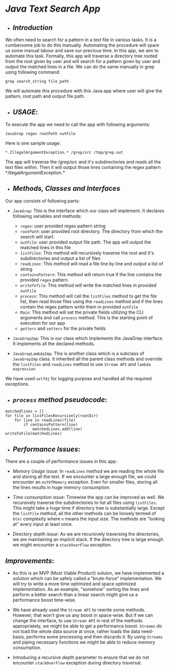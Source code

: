  # ***Java Text Search App***
 
 * ## ***Introduction***
 We often need to search for a pattern in a text file in various tasks. It is a cumbersome job to do this manually. 
 Automating the procedure will spare us some manual labour and save our precious time. In this app,
 we aim to automate this task. Formally, this app will traverse a directory tree rooted from the root given 
 by user and will search for a pattern given by user and output the matched lines in a file. We can do 
 the same manually in grep using following command:
 ````
 grep search_string file_path
 ````
We will automate this procedure with this Java app where user will give the pattern, root path and output file path.

* ## ***USAGE***:

To execute the app we need to call the app with following arguments:

````
JavaGrep regex rootPath outFile
````

Here is one sample usage:

````
*.IllegalArgumentException.* /grep/src /tmp/grep.out 
````

The app will traverse the /grep/src and it's subdirectories and reads all the text files within.
Then it will output those lines containing the regex pattern \*.IllegalArgumentException.\*

* ## ***Methods, Classes and Interfaces***

Our app consists of following parts:

  * *`JaveGrep`*: This is the interface which our class will implement. It declares
 following variables and methods:
     * *`regex`*: user provided regex pattern string
     * *`rootPath`*: user provided root directory. The directory from which the search will start.
     * *`outFile`*: user provided output file path. The app will output the matched lines in this 
     file
     * *`listFiles`*: This method will recursively traverse the root and it's subdirectories and 
     output a list of files
     * *`readLines`*: This method will read a file line by line and output a list of string
     * *`containsPattern`*: This method will return true if the line contains the provided
     `regex` pattern.
     * *`writeTofile`*: This method will write the matched lines in provided `outFile`
     * *`process`*: This method will call the `listFiles` method to get the file list, then read those
     files using the `readLines` method and if the lines contain the regex pattern write them 
     in provided `outFile`
     * *`Main`*: This method will set the private fields utilizing the CLI arguments and call
     `process` method. This is the starting point of execution for our app
     * `getters` and `setters` for the private fields
 
 * *`JavaGrepImp`*: This is our class which implements the JavaGrep interface. It implements all
 the declared methods.
 
 * `JavaGrepLambdaImp`: This is another class which is a subclass of `JavaGrepImp` class. It
 inherited all the parent class methods and override the `listFiles` and `readLines` method to
 use `Stream API` and `lambda expression` 
      
We have used `self4j` for logging purpose and handled all the required exceptions.

* ## ***`process` method pseudocode***:
````
matchedlines = []
for file in listFilesRecursively(rootDir)
    for line in readLines(file)
        if containsPattern(line)
            matchedLines.add(line)
writeToFile(matchedLines)                
````

* ## ***Performance Issues***:

There are a couple of performance issues in this app:

* *Memory Usage issue*: In `readLines` method we are reading the whole file and storing all the
text. If we encounter a large enough file, we could encounter an `outOfMemory` exception.
Even for smaller files, storing all the lines results in huge memory consumption.

* *Time consumption issue*: Timewise the app can be improved as well. We recursively traverse 
the subdirectories to list all files using `listFiles`. This might take a huge time if 
directory tree is substantially large. Except the `listFile` method, all the other methods
can be loosely termed of `O(n)` complexity where `n` means the input size. The methods are 
"looking at" every input at least once.

* *Directory depth issue*: As we are recursively traversing the directories, we are maintaining
an implicit stack. If the directory tree is large enough we might encounter a `stackOverFlow`
exception.

## ***Improvements***:

* As this is an MVP (Most Viable Product) soluion, we have implemented a solution which can be
safely called a "brute-force" implementation. We will try to write a more time optimized and
space optimized implementation.  As an example, "somehow" sorting the lines and perform a 
better search than a linear search might give us a performance boost time-wise.

* We have already used the `Stream API` to rewrite some methods. However, that won't give us
any boost in space-wise. But if we can change the interface, to use `Stream API` in rest of 
the methods appropriately, we might be able to get a performance boost. `Streams` do not load
the whole data source at once, rather loads the data need-basis, performs some processing
and then discards it. By using `Streams` and piping necessary functions we might be able to
reduce memory consumption.

* Introducing a recursive depth parameter to ensure that we do not encounter `stackOverFlow`
exception during directory traversal. 

